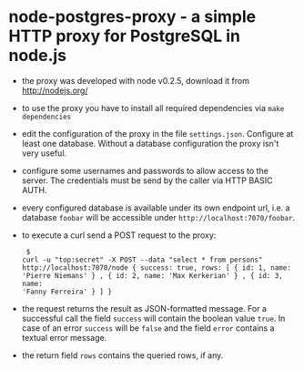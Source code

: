 node-postgres-proxy - a simple HTTP proxy for PostgreSQL in node.js
===================================================================

* the proxy was developed with node v0.2.5, download it from http://nodejs.org/
* to use the proxy you have to install all required dependencies via `make dependencies`
* edit the configuration of the proxy in the file `settings.json`. Configure at
  least one database. Without a database configuration the proxy isn't very useful.
* configure some usernames and passwords to allow access to the server. The credentials
  must be send by the caller via HTTP BASIC AUTH.
* every configured database is available under its own endpoint url, i.e. a database
  `foobar` will be accessible under `http://localhost:7070/foobar`.
* to execute a curl send a POST request to the proxy:
  <code><pre>
   $ curl -u "top:secret" -X POST --data "select * from persons" http://localhost:7070/node
   { success: true,
     rows:
      [ { id: 1, name: 'Pierre Niemans' }
      , { id: 2, name: 'Max Kerkerian' }
      , { id: 3, name: 'Fanny Ferreira' }
      ]
   }
  </pre></code>

* the request returns the result as JSON-formatted message. For a successful
  call the field `success` will contain the boolean value `true`. In case of
  an error `success` will be `false` and the field `error` contains a textual
  error message.
* the return field `rows` contains the queried rows, if any.
